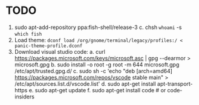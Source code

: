 # TODO

1. sudo apt-add-repository ppa:fish-shell/release-3
  c. chsh `whoami` -s `which fish`
2. Load theme: `dconf load /org/gnome/terminal/legacy/profiles:/ < panic-theme-profile.dconf`
3. Download visual studio code:
  a. curl https://packages.microsoft.com/keys/microsoft.asc | gpg --dearmor > microsoft.gpg
  b. sudo install -o root -g root -m 644 microsoft.gpg /etc/apt/trusted.gpg.d/
  c. sudo sh -c 'echo "deb [arch=amd64] https://packages.microsoft.com/repos/vscode stable main" > /etc/apt/sources.list.d/vscode.list'
  d. sudo apt-get install apt-transport-https
  e. sudo apt-get update
  f. sudo apt-get install code # or code-insiders
